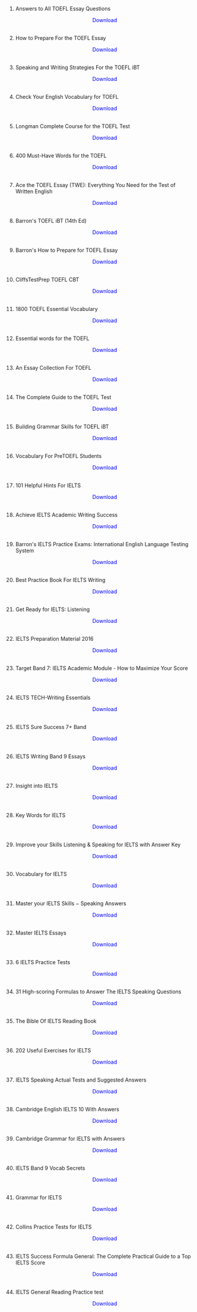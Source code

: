 
1. Answers to All TOEFL Essay Questions</br>
                <a href="https://github.com/manjunath5496/TOEFL-IELTS-Study-Material/blob/master/TOEFL1.pdf" target="_blank" style="text-decoration:none"> <font color="blue"> <center> Download</center></font> </a></br>
                
2. How to Prepare For the TOEFL Essay</br>
                <a href="https://github.com/manjunath5496/TOEFL-IELTS-Study-Material/blob/master/TOEFL2.pdf" target="_blank" style="text-decoration:none"> <font color="blue"> <center> Download</center></font> </a></br>
                
3. Speaking and Writing Strategies For the TOEFL iBT</br>
                <a href="https://github.com/manjunath5496/TOEFL-IELTS-Study-Material/blob/master/TOEFL3.pdf" target="_blank" style="text-decoration:none"> <font color="blue"> <center> Download</center></font> </a></br>
                
4. Check Your English Vocabulary for TOEFL</br>
                <a href="https://github.com/manjunath5496/TOEFL-IELTS-Study-Material/blob/master/TOEFL4.pdf" target="_blank" style="text-decoration:none"> <font color="blue"> <center> Download</center></font> </a></br>
                
5. Longman Complete Course for the TOEFL Test</br>
                <a href="https://github.com/manjunath5496/TOEFL-IELTS-Study-Material/blob/master/TOEFL5.pdf" target="_blank" style="text-decoration:none"> <font color="blue"> <center> Download</center></font> </a></br>
                
6. 400 Must-Have Words for the TOEFL</br>
                <a href="https://github.com/manjunath5496/TOEFL-IELTS-Study-Material/blob/master/TOEFL6.pdf" target="_blank" style="text-decoration:none"> <font color="blue"> <center> Download</center></font> </a></br>
		   
7. Ace the TOEFL Essay (TWE): Everything You Need for the Test of Written English</br>
                <a href="https://github.com/manjunath5496/TOEFL-IELTS-Study-Material/blob/master/TOEFL7.pdf" target="_blank" style="text-decoration:none"> <font color="blue"> <center> Download</center></font> </a></br>
                
8. Barron's TOEFL iBT (14th Ed)</br>
                <a href="https://drive.google.com/file/d/1yfrUxE27VZBgmsc62wahZF-jsx2t8Eww/view?usp=sharing" target="_blank" style="text-decoration:none"> <font color="blue"> <center> Download</center></font> </a></br>
                
9. Barron's How to Prepare for TOEFL Essay</br>
                <a href="https://github.com/manjunath5496/TOEFL-IELTS-Study-Material/blob/master/TOEFL9.pdf" target="_blank" style="text-decoration:none"> <font color="blue"> <center> Download</center></font> </a></br>
                
10. CliffsTestPrep TOEFL CBT</br>
                <a href="https://github.com/manjunath5496/TOEFL-IELTS-Study-Material/blob/master/TOEFL10.pdf" target="_blank" style="text-decoration:none"> <font color="blue"> <center> Download</center></font> </a></br>
                
11. 1800 TOEFL Essential Vocabulary</br>
                <a href="https://github.com/manjunath5496/TOEFL-IELTS-Study-Material/blob/master/TOEFL11.pdf" target="_blank" style="text-decoration:none"> <font color="blue"> <center> Download</center></font> </a></br>
                
12. Essential words for the TOEFL</br>
                <a href="https://github.com/manjunath5496/TOEFL-IELTS-Study-Material/blob/master/TOEFL12.pdf" target="_blank" style="text-decoration:none"> <font color="blue"> <center> Download</center></font> </a></br>
		
13. An Essay Collection For TOEFL</br>
                <a href="https://github.com/manjunath5496/TOEFL-IELTS-Study-Material/blob/master/TOEFL13.pdf" target="_blank" style="text-decoration:none"> <font color="blue"> <center> Download</center></font> </a></br>	
		
14. The Complete Guide to the TOEFL Test</br>
                <a href="https://github.com/manjunath5496/TOEFL-IELTS-Study-Material/blob/master/TOEFL14.pdf" target="_blank" style="text-decoration:none"> <font color="blue"> <center> Download</center></font> </a></br>	
		
15. Building Grammar Skills for TOEFL iBT</br>
                <a href="https://github.com/manjunath5496/TOEFL-IELTS-Study-Material/blob/master/TOEFL15.pdf" target="_blank" style="text-decoration:none"> <font color="blue"> <center> Download</center></font> </a></br>		
		
16. Vocabulary For PreTOEFL Students</br>
                <a href="https://github.com/manjunath5496/TOEFL-IELTS-Study-Material/blob/master/TOEFL16.pdf" target="_blank" style="text-decoration:none"> <font color="blue"> <center> Download</center></font> </a></br>		
				
17. 101 Helpful Hints For IELTS</br>
                <a href="https://github.com/manjunath5496/TOEFL-IELTS-Study-Material/blob/master/IELTS1.pdf" target="_blank" style="text-decoration:none"> <font color="blue"> <center> Download</center></font> </a></br>		
		
18. Achieve IELTS Academic Writing Success</br>
                <a href="https://github.com/manjunath5496/TOEFL-IELTS-Study-Material/blob/master/IELTS2.pdf" target="_blank" style="text-decoration:none"> <font color="blue"> <center> Download</center></font> </a></br>
		
19. Barron's IELTS Practice Exams: International English Language Testing System</br>
                <a href="https://github.com/manjunath5496/TOEFL-IELTS-Study-Material/blob/master/IELTS3.pdf" target="_blank" style="text-decoration:none"> <font color="blue"> <center> Download</center></font> </a></br>		
		
20. Best Practice Book For IELTS Writing</br>
                <a href="https://github.com/manjunath5496/TOEFL-IELTS-Study-Material/blob/master/IELTS4.pdf" target="_blank" style="text-decoration:none"> <font color="blue"> <center> Download</center></font> </a></br>
		
21. Get Ready for IELTS: Listening</br>
                <a href="https://github.com/manjunath5496/TOEFL-IELTS-Study-Material/blob/master/IELTS5.pdf" target="_blank" style="text-decoration:none"> <font color="blue"> <center> Download</center></font> </a></br>		
		
22. IELTS Preparation Material 2016</br>
                <a href="https://github.com/manjunath5496/TOEFL-IELTS-Study-Material/blob/master/IELTS6.pdf" target="_blank" style="text-decoration:none"> <font color="blue"> <center> Download</center></font> </a></br>		
		
23. Target Band 7: IELTS Academic Module - How to Maximize Your Score</br>
                <a href="https://github.com/manjunath5496/TOEFL-IELTS-Study-Material/blob/master/IELTS7.pdf" target="_blank" style="text-decoration:none"> <font color="blue"> <center> Download</center></font> </a></br>
		
24. IELTS TECH-Writing Essentials</br>
                <a href="https://github.com/manjunath5496/TOEFL-IELTS-Study-Material/blob/master/IELTS8.pdf" target="_blank" style="text-decoration:none"> <font color="blue"> <center> Download</center></font> </a></br>		
		
25. IELTS Sure Success 7+ Band </br>
                <a href="https://github.com/manjunath5496/TOEFL-IELTS-Study-Material/blob/master/IELTS9.pdf" target="_blank" style="text-decoration:none"> <font color="blue"> <center> Download</center></font> </a></br>		
		
26. IELTS Writing Band 9 Essays </br>
                <a href="https://github.com/manjunath5496/TOEFL-IELTS-Study-Material/blob/master/IELTS10.pdf" target="_blank" style="text-decoration:none"> <font color="blue"> <center> Download</center></font> </a></br>			
		
		
27. Insight into IELTS </br>
                <a href="https://github.com/manjunath5496/TOEFL-IELTS-Study-Material/blob/master/IELTS11.pdf" target="_blank" style="text-decoration:none"> <font color="blue"> <center> Download</center></font> </a></br>		
		
		
28. Key Words for IELTS  </br>
                <a href="https://github.com/manjunath5496/TOEFL-IELTS-Study-Material/blob/master/IELTS12.pdf" target="_blank" style="text-decoration:none"> <font color="blue"> <center> Download</center></font> </a></br>		
		
	
29. Improve your Skills Listening & Speaking for IELTS with Answer Key </br>
                <a href="https://github.com/manjunath5496/TOEFL-IELTS-Study-Material/blob/master/IELTS13.pdf" target="_blank" style="text-decoration:none"> <font color="blue"> <center> Download</center></font> </a></br>			
		
30. Vocabulary for IELTS </br>
                <a href="https://github.com/manjunath5496/TOEFL-IELTS-Study-Material/blob/master/IELTS14.pdf" target="_blank" style="text-decoration:none"> <font color="blue"> <center> Download</center></font> </a></br>		
		
31. Master your IELTS Skills &minus; Speaking Answers </br>
                <a href="https://github.com/manjunath5496/TOEFL-IELTS-Study-Material/blob/master/IELTS15.pdf" target="_blank" style="text-decoration:none"> <font color="blue"> <center> Download</center></font> </a></br>		
			
32. Master IELTS Essays </br>
                <a href="https://github.com/manjunath5496/TOEFL-IELTS-Study-Material/blob/master/IELTS16.pdf" target="_blank" style="text-decoration:none"> <font color="blue"> <center> Download</center></font> </a></br>
		
33. 6 IELTS Practice Tests </br>
                <a href="https://github.com/manjunath5496/TOEFL-IELTS-Study-Material/blob/master/IELTS17.pdf" target="_blank" style="text-decoration:none"> <font color="blue"> <center> Download</center></font> </a></br>		
			
34. 31 High-scoring Formulas to Answer The IELTS Speaking Questions </br>
                <a href="https://github.com/manjunath5496/TOEFL-IELTS-Study-Material/blob/master/IELTS18.pdf" target="_blank" style="text-decoration:none"> <font color="blue"> <center> Download</center></font> </a></br>		
		
35. The Bible Of IELTS Reading Book </br>
                <a href="https://github.com/manjunath5496/TOEFL-IELTS-Study-Material/blob/master/IELTS19.pdf" target="_blank" style="text-decoration:none"> <font color="blue"> <center> Download</center></font> </a></br>		
				
		
36. 202 Useful Exercises for IELTS </br>
                <a href="https://github.com/manjunath5496/TOEFL-IELTS-Study-Material/blob/master/IELTS20.pdf" target="_blank" style="text-decoration:none"> <font color="blue"> <center> Download</center></font> </a></br>		
		
37. IELTS Speaking Actual Tests and Suggested Answers </br>
                <a href="https://github.com/manjunath5496/TOEFL-IELTS-Study-Material/blob/master/IELTS21.pdf" target="_blank" style="text-decoration:none"> <font color="blue"> <center> Download</center></font> </a></br>		
		
38. Cambridge English IELTS 10 With Answers </br>
                <a href="https://github.com/manjunath5496/TOEFL-IELTS-Study-Material/blob/master/IELTS22.pdf" target="_blank" style="text-decoration:none"> <font color="blue"> <center> Download</center></font> </a></br>		
		
39. Cambridge Grammar for IELTS with Answers </br>
                <a href="https://github.com/manjunath5496/TOEFL-IELTS-Study-Material/blob/master/IELTS23.pdf" target="_blank" style="text-decoration:none"> <font color="blue"> <center> Download</center></font> </a></br>		
		
40. IELTS Band 9 Vocab Secrets  </br>
                <a href="https://github.com/manjunath5496/TOEFL-IELTS-Study-Material/blob/master/IELTS24.pdf" target="_blank" style="text-decoration:none"> <font color="blue"> <center> Download</center></font> </a></br>			
		
41. Grammar for IELTS   </br>
                <a href="https://github.com/manjunath5496/TOEFL-IELTS-Study-Material/blob/master/IELTS25.pdf" target="_blank" style="text-decoration:none"> <font color="blue"> <center> Download</center></font> </a></br>
		
42. Collins Practice Tests for IELTS   </br>
                <a href="https://github.com/manjunath5496/TOEFL-IELTS-Study-Material/blob/master/IELTS26.pdf" target="_blank" style="text-decoration:none"> <font color="blue"> <center> Download</center></font> </a></br>		
		
43. IELTS Success Formula General: The Complete Practical Guide to a Top IELTS Score    </br>
                <a href="https://github.com/manjunath5496/TOEFL-IELTS-Study-Material/blob/master/IELTS27.pdf" target="_blank" style="text-decoration:none"> <font color="blue"> <center> Download</center></font> </a></br>			
		
44. IELTS General Reading Practice test     </br>
                <a href="https://github.com/manjunath5496/TOEFL-IELTS-Study-Material/blob/master/IELTS28.pdf" target="_blank" style="text-decoration:none"> <font color="blue"> <center> Download</center></font> </a></br>	
		
		
		
		
		
